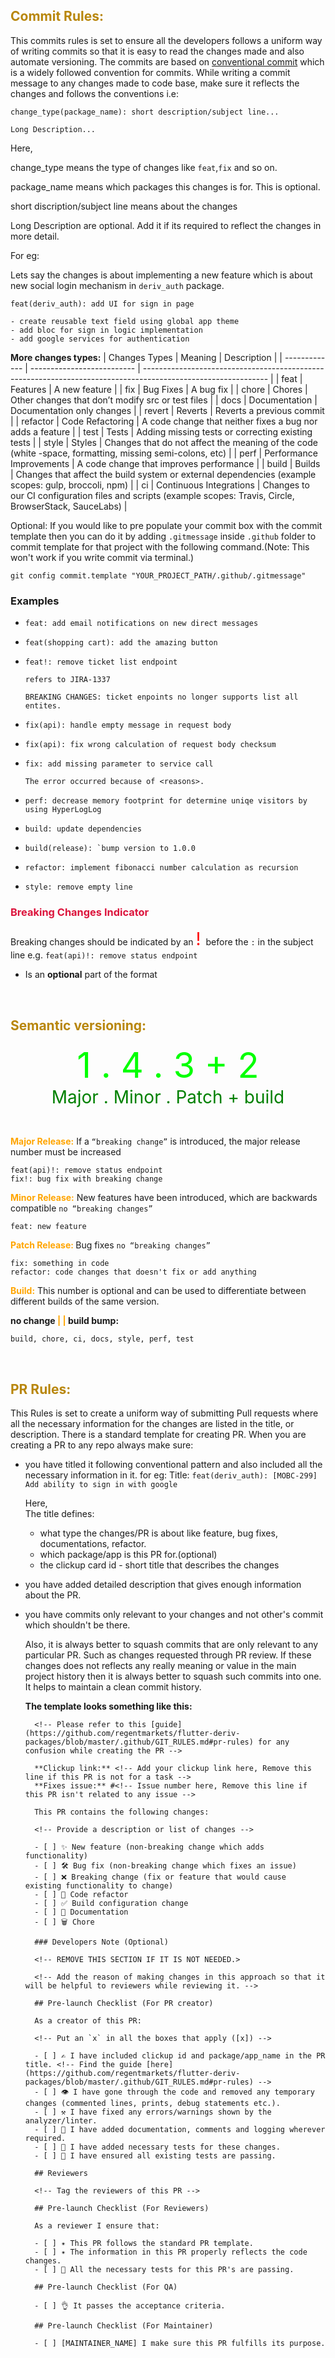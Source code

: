 ## <span style="color:DarkGoldenRod">Commit Rules:</span>
This commits rules is set to ensure all the developers follows a uniform way of writing commits so that it is easy to read the changes made and also automate versioning.
The commits are based on [conventional commit](https://www.conventionalcommits.org/en/v1.0.0/) which is a widely followed convention for commits. While writing a commit message to any changes made to code base, make sure it reflects the changes and follows the conventions i.e:

```
change_type(package_name): short description/subject line...

Long Description...
```

Here,

change_type means the type of changes like `feat`,`fix` and so on.

package_name means which packages this changes is for. This is optional.

short discription/subject line means about the changes

Long Description are optional. Add it if its required to reflect the changes in more detail.

For eg:

Lets say the changes is about implementing a new feature which is about new social login mechanism in `deriv_auth` package.

```
feat(deriv_auth): add UI for sign in page

- create reusable text field using global app theme
- add bloc for sign in logic implementation
- add google services for authentication
```
<b>More changes types:</b>
| Changes Types | Meaning                    | Description                                                                                                   |
| ------------- | -------------------------- | ------------------------------------------------------------------------------------------------------------- |
| feat          | Features                   | A new feature                                                                                                 |
| fix           | Bug Fixes                  | A bug fix                                                                                                     |
| chore         | Chores                     | Other changes that don’t modify src or test files                                                             |
| docs          | Docume­ntation             | Docume­ntation only changes                                                                                   |
| revert        | Reverts                    | Reverts a previous commit                                                                                     |
| refactor      | Code Refact­oring          | A code change that neither fixes a bug nor adds a feature                                                     |
| test          | Tests                      | Adding missing tests or correcting existing tests                                                             |
| style         | Styles                     | Changes that do not affect the meaning of the code (white­ -space, format­ting, missing semi-c­olons, etc)    |
| perf          | Perfor­mance Improv­ements | A code change that improves perfor­mance                                                                      |
| build         | Builds                     | Changes that affect the build system or external depend­encies (example scopes: gulp, broccoli, npm)          |
| ci            | Continuous Integr­ations   | Changes to our CI config­uration files and scripts (example scopes: Travis, Circle, Browse­rStack, SauceLabs) |

Optional: If you would like to pre populate your commit box with the commit template then you can do it by adding `.gitmessage` inside `.github` folder to commit template for that project with the following command.(Note: This won't work if you write commit via terminal.)

`git config commit.template "YOUR_PROJECT_PATH/.github/.gitmessage"`

### Examples
* ```
  feat: add email notifications on new direct messages
  ```
* ```
  feat(shopping cart): add the amazing button
  ```
* ```
  feat!: remove ticket list endpoint

  refers to JIRA-1337

  BREAKING CHANGES: ticket enpoints no longer supports list all entites.
  ```
* ```
  fix(api): handle empty message in request body
  ```
* ```
  fix(api): fix wrong calculation of request body checksum
  ```
* ```
  fix: add missing parameter to service call

  The error occurred because of <reasons>.
  ```
* ```
  perf: decrease memory footprint for determine uniqe visitors by using HyperLogLog
  ```
* ```
  build: update dependencies
  ```
* ```
  build(release): `bump version to 1.0.0
  ```
* ```
  refactor: implement fibonacci number calculation as recursion
  ```
* ```
  style: remove empty line
  ```
### <span style="color:Crimson">Breaking Changes Indicator</span>
Breaking changes should be indicated by an 
<span style="color:red;font-size:2em"> ! </span> 
before the `:` in the subject line e.g. `feat(api)!: remove status endpoint`
* Is an **optional** part of the format


<p>&nbsp;</p>

## <span style="color:DarkGoldenRod">Semantic versioning:
<center><span style="color:lime; font-size: 4em;">1 . 4 . 3 + 2</span></center>
<center><span style="color:green; font-size: 2em;">Major . Minor . Patch + build</span></center>
<p>&nbsp;</p>

<b><span style="color:orange">Major Release:</span></b>
If a ```“breaking change”``` is introduced, the major release number must be increased

```
feat(api)!: remove status endpoint
fix!: bug fix with breaking change
```

<b><span style="color:orange">Minor Release:</span></b>
New features have been introduced, which are backwards compatible ```no “breaking changes”```


```
feat: new feature
```

<b><span style="color:orange">Patch Release: </span></b>
Bug fixes ```no “breaking changes”```</br>
```
fix: something in code
refactor: code changes that doesn't fix or add anything
```

<b><span style="color:orange">Build:</span></b> This number is optional and can be used to differentiate between different builds of the same version.
</br>

<b>no change <span style="color:orange">| | </span>build bump:</b>
```
build, chore, ci, docs, style, perf, test
```
<p>&nbsp;</p>

## <span style="color:DarkGoldenRod">PR Rules:</span>

This Rules is set to create a uniform way of submitting Pull requests where all the necessary information for the changes are listed in the title, or description. There is a standard template for creating PR. When you are creating a PR to any repo always make sure:

- you have titled it following conventional pattern and also included all the necessary information in it.
  for eg:
  Title: `feat(deriv_auth): [MOBC-299] Add ability to sign in with google`

  Here,</br> The title defines:

  - what type the changes/PR is about like feature, bug fixes, documentations, refactor. </br>
  - which package/app is this PR for.(optional) </br>
  - the clickup card id - short title that describes the changes </br>

- you have added detailed description that gives enough information about the PR.
- you have commits only relevant to your changes and not other's commit which shouldn't be there.

  Also, it is always better to squash commits that are only relevant to any particular PR. Such as changes requested through PR review. If these changes does not reflects any really meaning or value in the main project history then it is always better to squash such commits into one. It helps to maintain a clean commit history.

  **The template looks something like this:**

        <!-- Please refer to this [guide](https://github.com/regentmarkets/flutter-deriv-packages/blob/master/.github/GIT_RULES.md#pr-rules) for any confusion while creating the PR -->

        **Clickup link:** <!-- Add your clickup link here, Remove this line if this PR is not for a task -->
        **Fixes issue:** #<!-- Issue number here, Remove this line if this PR isn't related to any issue -->

        This PR contains the following changes:

        <!-- Provide a description or list of changes -->

        - [ ] ✨ New feature (non-breaking change which adds functionality)
        - [ ] 🛠️ Bug fix (non-breaking change which fixes an issue)
        - [ ] ❌ Breaking change (fix or feature that would cause existing functionality to change)
        - [ ] 🧹 Code refactor
        - [ ] ✅ Build configuration change
        - [ ] 📝 Documentation
        - [ ] 🗑️ Chore

        ### Developers Note (Optional)

        <!-- REMOVE THIS SECTION IF IT IS NOT NEEDED.>

        <!-- Add the reason of making changes in this approach so that it will be helpful to reviewers while reviewing it. -->

        ## Pre-launch Checklist (For PR creator)

        As a creator of this PR:

        <!-- Put an `x` in all the boxes that apply ([x]) -->

        - [ ] ✍️ I have included clickup id and package/app_name in the PR title. <!-- Find the guide [here](https://github.com/regentmarkets/flutter-deriv-packages/blob/master/.github/GIT_RULES.md#pr-rules) -->
        - [ ] 👁️ I have gone through the code and removed any temporary changes (commented lines, prints, debug statements etc.).
        - [ ] ⚒️ I have fixed any errors/warnings shown by the analyzer/linter.
        - [ ] 📝 I have added documentation, comments and logging wherever required.
        - [ ] 🧪 I have added necessary tests for these changes.
        - [ ] 🔎 I have ensured all existing tests are passing.

        ## Reviewers

        <!-- Tag the reviewers of this PR -->

        ## Pre-launch Checklist (For Reviewers)

        As a reviewer I ensure that:

        - [ ] ✴️ This PR follows the standard PR template.
        - [ ] ✴️ The information in this PR properly reflects the code changes.
        - [ ] 🧪 All the necessary tests for this PR's are passing.

        ## Pre-launch Checklist (For QA)

        - [ ] 👌 It passes the acceptance criteria.

        ## Pre-launch Checklist (For Maintainer)

        - [ ] [MAINTAINER_NAME] I make sure this PR fulfills its purpose.

